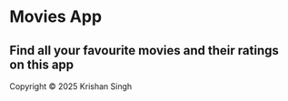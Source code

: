 # Movies App

## Find all your favourite movies and their ratings on this app

Copyright &copy; 2025 Krishan Singh